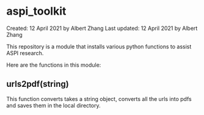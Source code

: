 # aspi_toolkit
Created: 12 April 2021 by Albert Zhang
Last updated: 12 April 2021 by Albert Zhang

This repository is a module that installs various python functions to assist ASPI research.

Here are the functions in this module:

## urls2pdf(string)
This function converts takes a string object, converts all the urls into pdfs and saves them in the local directory.

